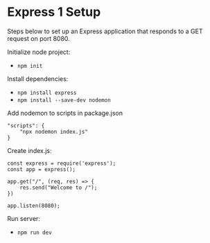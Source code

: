 # Express 1 Setup

Steps below to set up an Express application that responds to a GET request on port 8080.

Initialize node project:
- `npm init`

Install dependencies:
- `npm install express`
- `npm install --save-dev nodemon`

Add nodemon to scripts in package.json
```
"scripts": {
    "npx nodemon index.js"
}
```

Create index.js:
```
const express = require('express');
const app = express();

app.get("/", (req, res) => {
    res.send("Welcome to /");
})

app.listen(8080);
```

Run server:
- `npm run dev`